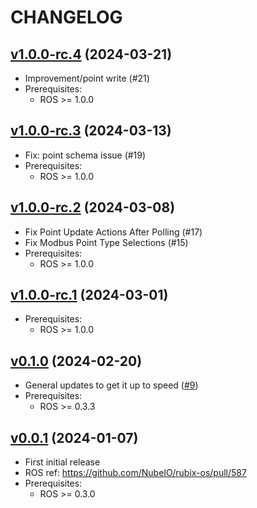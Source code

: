 # CHANGELOG

## [v1.0.0-rc.4](https://github.com/NubeIO/module-core-postgres/tree/v1.0.0-rc.4) (2024-03-21)

- Improvement/point write (#21)
- Prerequisites:
    - ROS >= 1.0.0

## [v1.0.0-rc.3](https://github.com/NubeIO/module-core-postgres/tree/v1.0.0-rc.3) (2024-03-13)

- Fix: point schema issue (#19)
- Prerequisites:
    - ROS >= 1.0.0

## [v1.0.0-rc.2](https://github.com/NubeIO/module-core-postgres/tree/v1.0.0-rc.2) (2024-03-08)

- Fix Point Update Actions After Polling (#17)
- Fix Modbus Point Type Selections (#15)
- Prerequisites:
    - ROS >= 1.0.0

## [v1.0.0-rc.1](https://github.com/NubeIO/module-core-postgres/tree/v1.0.0-rc.1) (2024-03-01)

- Prerequisites:
    - ROS >= 1.0.0

## [v0.1.0](https://github.com/NubeIO/module-core-postgres/tree/v0.0.1) (2024-02-20)

- General updates to get it up to speed ([#9](https://github.com/NubeIO/module-core-modbus/pull/9))
- Prerequisites:
    - ROS >= 0.3.3

## [v0.0.1](https://github.com/NubeIO/module-core-postgres/tree/v0.0.1) (2024-01-07)

- First initial release
- ROS ref: https://github.com/NubeIO/rubix-os/pull/587
- Prerequisites:
    - ROS >= 0.3.0
